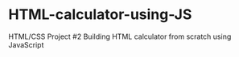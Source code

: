 # HTML-calculator-using-JS
HTML/CSS Project #2 Building HTML calculator from scratch using JavaScript
